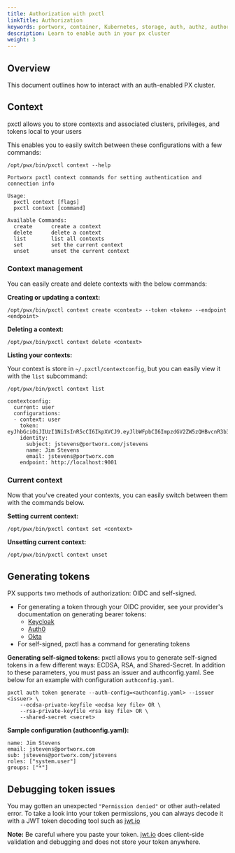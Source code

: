 ```yaml
---
title: Authorization with pxctl
linkTitle: Authorization
keywords: portworx, container, Kubernetes, storage, auth, authz, authorization, authentication, login, token, oidc,context, generate, self-signed, jwt, shared-secret, c
description: Learn to enable auth in your px cluster
weight: 3
---
```


## Overview 

This document outlines how to interact with an auth-enabled PX cluster. 

## Context

pxctl allows you to store contexts and associated clusters, privileges, and tokens local to your users

This enables you to easily switch between these configurations with a few commands:

```text
/opt/pwx/bin/pxctl context --help
```
```
Portworx pxctl context commands for setting authentication and connection info

Usage:
  pxctl context [flags]
  pxctl context [command]

Available Commands:
  create      create a context
  delete      delete a context
  list        list all contexts
  set         set the current context
  unset       unset the current context

```

### Context management
You can easily create and delete contexts with the below commands:

__Creating or updating a context:__
```text
/opt/pwx/bin/pxctl context create <context> --token <token> --endpoint <endpoint>
```
    
__Deleting a context:__
```text
/opt/pwx/bin/pxctl context delete <context>
```

__Listing your contexts:__

Your context is store in `~/.pxctl/contextconfig`, but you can easily view it with the `list` subcommand:

```text
/opt/pwx/bin/pxctl context list
```
```
contextconfig:
  current: user
  configurations:
  - context: user
    token: eyJhbGciOiJIUzI1NiIsInR5cCI6IkpXVCJ9.eyJlbWFpbCI6ImpzdGV2ZW5zQHBvcnR3b3J4LmNvbSIsImV4cCI6MTU1MzcyNTMyMSwiZ3JvdXBzIjpbInB4LWVuZ2luZWVyaW5nIiwia3ViZXJuZXRlcy1jc2kiXSwiaWF0IjoxNTUzNjM4OTIxLCJpc3MiOiJwb3J0d29yeC5jb20iLCJuYW1lIjoiSmltIFN0ZXZlbnMiLCJyb2xlcyI6WyJzeXN0ZW0udXNlciJdLCJzdWIiOiJqc3RldmVuc0Bwb3J0d29yeC5jb20vanN0ZXZlbnMifQ.pZDbCIL7ldcImvIaNSjk18Ah3LqxX63MV378NiauRwk
    identity:
      subject: jstevens@portworx.com/jstevens
      name: Jim Stevens
      email: jstevens@portworx.com
    endpoint: http://localhost:9001
```


### Current context

Now that you've created your contexts, you can easily switch between them with the commands below.

__Setting current context:__

```text
/opt/pwx/bin/pxctl context set <context>
```

__Unsetting current context:__

```text
/opt/pwx/bin/pxctl context unset
```

## Generating tokens
PX supports two methods of authorization: OIDC and self-signed. 

* For generating a token through your OIDC provider, see your provider's documentation on generating bearer tokens:
  * [Keycloak](https://www.keycloak.org/docs/1.9/server_development_guide/topics/admin-rest-api.html)
  * [Auth0](https://auth0.com/docs/api/authentication#get-token)
  * [Okta](https://developer.okta.com/docs/api/getting_started/getting_a_token/#token-expiration)
* For self-signed, pxctl has a command for generating tokens

__Generating self-signed tokens:__ pxctl allows you to generate self-signed tokens in a few different ways: ECDSA, RSA, and Shared-Secret. In addition to these parameters, you must pass an issuer and authconfig.yaml. See below for an example with configuration `authconfig.yaml`.

```text
pxctl auth token generate --auth-config=<authconfig.yaml> --issuer <issuer> \
    --ecdsa-private-keyfile <ecdsa key file> OR \
    --rsa-private-keyfile <rsa key file> OR \
    --shared-secret <secret>
```

__Sample configuration (authconfig.yaml):__
```text
name: Jim Stevens
email: jstevens@portworx.com
sub: jstevens@portworx.com/jstevens
roles: ["system.user"]
groups: ["*"]
```

## Debugging token issues

You may gotten an unexpected `"Permission denied"` or other auth-related error. To take a look into your token permissions, you can always decode it with a JWT token decoding tool such as [jwt.io](https://jwt.io/)

__Note:__ Be careful where you paste your token. [jwt.io](https://jwt.io/) does client-side validation and debugging and does not store your token anywhere.